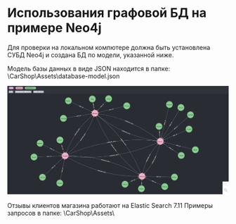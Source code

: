 # Использования графовой БД на примере Neo4j

Для проверки на локальном компютере должна быть установлена СУБД Neo4j и создана БД по модели, указанной ниже.

Модель базы данных в виде JSON находится в папке: \CarShop\Assets\database-model.json

![img](https://github.com/war-beast/CarShop-GraphDB/blob/master/CarShop/Assets/scr.png)

Отзывы клиентов магазина работают на Elastic Search 7.11
Примеры запросов в папке: \CarShop\Assets\
